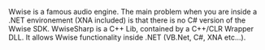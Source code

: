 Wwise is a famous audio engine. The main problem when you are inside a .NET environement (XNA included) is that there is no C# version of the Wwise SDK.
WwiseSharp is a C++ Lib, contained by a C++/CLR Wrapper DLL. It allows Wwise functionality inside .NET (VB.Net, C#, XNA etc...).